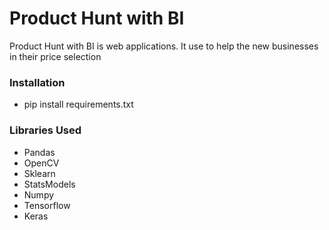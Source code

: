 # Product Hunt with BI

Product Hunt with BI is web applications. It use to help the new businesses in their price selection

### Installation

* pip install requirements.txt
### Libraries Used
* Pandas
* OpenCV
* Sklearn
* StatsModels
* Numpy
* Tensorflow
* Keras
